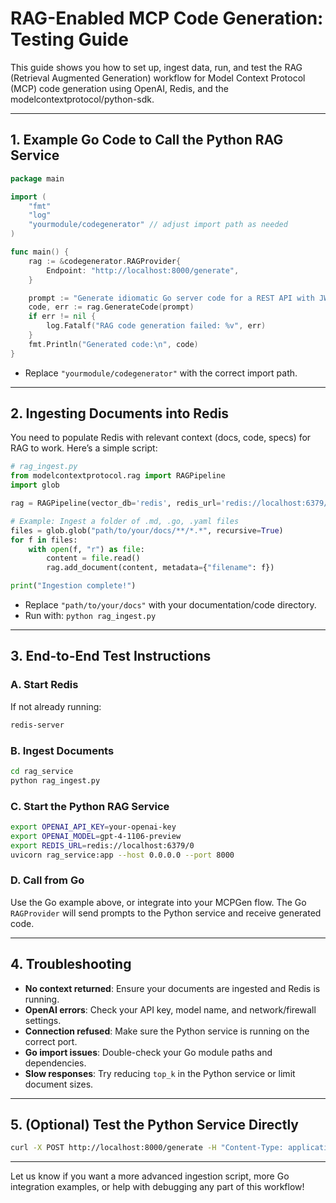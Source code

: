 # RAG-Enabled MCP Code Generation: Testing Guide

This guide shows you how to set up, ingest data, run, and test the RAG (Retrieval Augmented Generation) workflow for Model Context Protocol (MCP) code generation using OpenAI, Redis, and the modelcontextprotocol/python-sdk.

---

## 1. Example Go Code to Call the Python RAG Service

```go
package main

import (
	"fmt"
	"log"
	"yourmodule/codegenerator" // adjust import path as needed
)

func main() {
	rag := &codegenerator.RAGProvider{
		Endpoint: "http://localhost:8000/generate",
	}

	prompt := "Generate idiomatic Go server code for a REST API with JWT authentication."
	code, err := rag.GenerateCode(prompt)
	if err != nil {
		log.Fatalf("RAG code generation failed: %v", err)
	}
	fmt.Println("Generated code:\n", code)
}
```
- Replace `"yourmodule/codegenerator"` with the correct import path.

---

## 2. Ingesting Documents into Redis

You need to populate Redis with relevant context (docs, code, specs) for RAG to work. Here’s a simple script:

```python
# rag_ingest.py
from modelcontextprotocol.rag import RAGPipeline
import glob

rag = RAGPipeline(vector_db='redis', redis_url='redis://localhost:6379/0')

# Example: Ingest a folder of .md, .go, .yaml files
files = glob.glob("path/to/your/docs/**/*.*", recursive=True)
for f in files:
    with open(f, "r") as file:
        content = file.read()
        rag.add_document(content, metadata={"filename": f})

print("Ingestion complete!")
```
- Replace `"path/to/your/docs"` with your documentation/code directory.
- Run with: `python rag_ingest.py`

---

## 3. End-to-End Test Instructions

### A. Start Redis
If not already running:
```bash
redis-server
```

### B. Ingest Documents
```bash
cd rag_service
python rag_ingest.py
```

### C. Start the Python RAG Service
```bash
export OPENAI_API_KEY=your-openai-key
export OPENAI_MODEL=gpt-4-1106-preview
export REDIS_URL=redis://localhost:6379/0
uvicorn rag_service:app --host 0.0.0.0 --port 8000
```

### D. Call from Go
Use the Go example above, or integrate into your MCPGen flow. The Go `RAGProvider` will send prompts to the Python service and receive generated code.

---

## 4. Troubleshooting

- **No context returned**: Ensure your documents are ingested and Redis is running.
- **OpenAI errors**: Check your API key, model name, and network/firewall settings.
- **Connection refused**: Make sure the Python service is running on the correct port.
- **Go import issues**: Double-check your Go module paths and dependencies.
- **Slow responses**: Try reducing `top_k` in the Python service or limit document sizes.

---

## 5. (Optional) Test the Python Service Directly

```bash
curl -X POST http://localhost:8000/generate -H "Content-Type: application/json" -d '{"prompt":"Generate a Go HTTP server with a /hello endpoint."}'
```

---

Let us know if you want a more advanced ingestion script, more Go integration examples, or help with debugging any part of this workflow!
